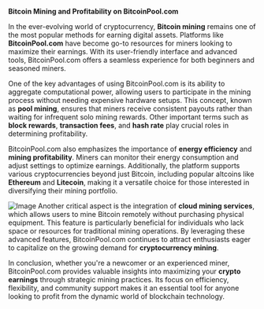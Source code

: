 **Bitcoin Mining and Profitability on BitcoinPool.com**

In the ever-evolving world of cryptocurrency, **Bitcoin mining** remains one of the most popular methods for earning digital assets. Platforms like **BitcoinPool.com** have become go-to resources for miners looking to maximize their earnings. With its user-friendly interface and advanced tools, BitcoinPool.com offers a seamless experience for both beginners and seasoned miners.

One of the key advantages of using BitcoinPool.com is its ability to aggregate computational power, allowing users to participate in the mining process without needing expensive hardware setups. This concept, known as **pool mining**, ensures that miners receive consistent payouts rather than waiting for infrequent solo mining rewards. Other important terms such as **block rewards**, **transaction fees**, and **hash rate** play crucial roles in determining profitability.

BitcoinPool.com also emphasizes the importance of **energy efficiency** and **mining profitability**. Miners can monitor their energy consumption and adjust settings to optimize earnings. Additionally, the platform supports various cryptocurrencies beyond just Bitcoin, including popular altcoins like **Ethereum** and **Litecoin**, making it a versatile choice for those interested in diversifying their mining portfolio.


![Image](https://github.com/user-attachments/assets/31692037-0104-4703-abd1-696b6a7dd41b)
Another critical aspect is the integration of **cloud mining services**, which allows users to mine Bitcoin remotely without purchasing physical equipment. This feature is particularly beneficial for individuals who lack space or resources for traditional mining operations. By leveraging these advanced features, BitcoinPool.com continues to attract enthusiasts eager to capitalize on the growing demand for **cryptocurrency mining**.

In conclusion, whether you're a newcomer or an experienced miner, BitcoinPool.com provides valuable insights into maximizing your **crypto earnings** through strategic mining practices. Its focus on efficiency, flexibility, and community support makes it an essential tool for anyone looking to profit from the dynamic world of blockchain technology.